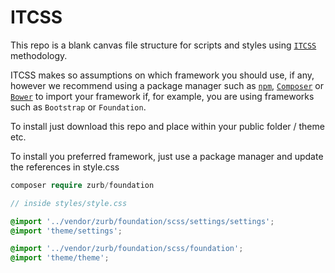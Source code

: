 # ITCSS

This repo is a blank canvas file structure for scripts and styles using [```ITCSS```](https://www.xfive.co/blog/itcss-scalable-maintainable-css-architecture/) methodology. 

ITCSS makes so assumptions on which framework you should use, if any, however we recommend using a package manager such as [```npm```](https://www.npmjs.com/), [```Composer```](https://getcomposer.org/) or [```Bower```](https://bower.io/) to import your framework if, for example, you are using frameworks such as ```Bootstrap``` or ```Foundation```.

To install just download this repo and place within your public folder / theme etc.

To install you preferred framework, just use a package manager and update the references in style.css

```php
composer require zurb/foundation
```

```scss
// inside styles/style.css

@import '../vendor/zurb/foundation/scss/settings/settings';
@import 'theme/settings'; 

@import '../vendor/zurb/foundation/scss/foundation';
@import 'theme/theme';
```
